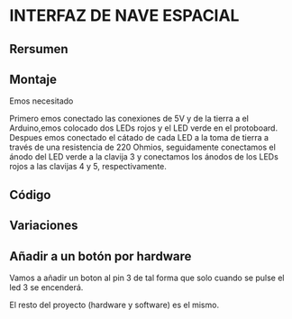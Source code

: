 #   INTERFAZ DE NAVE ESPACIAL

## Rersumen

## Montaje

Emos necesitado 

Primero emos conectado las conexiones de 5V y de la tierra a el Arduino,emos colocado dos LEDs rojos y el LED verde en el protoboard.
Despues emos conectado el cátado de cada LED a la toma de tierra a través de una resistencia de 220 Ohmios, seguidamente conectamos el ánodo del LED verde a la clavija 3 y conectamos los ánodos de los LEDs rojos a las clavijas 4 y 5, respectivamente.


## Código 

## Variaciones

## Añadir a un botón por hardware

Vamos a añadir un boton al pin 3 de tal forma que solo cuando se pulse el led 3 se encenderá.

El resto del proyecto (hardware y software) es el mismo.  
